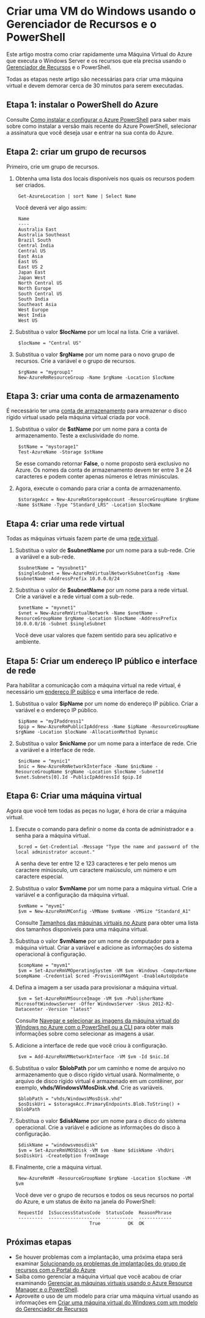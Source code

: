 <properties
	pageTitle="Criar uma VM do Azure usando o PowerShell | Microsoft Azure"
	description="Use o Azure Powershell e o Azure Resource Manager para criar facilmente uma nova VM executando o Windows Server."
	services="virtual-machines-windows"
	documentationCenter=""
	authors="davidmu1"
	manager="timlt"
	editor=""
	tags="azure-resource-manager"/>

<tags
	ms.service="virtual-machines-windows"
	ms.workload="na"
	ms.tgt_pltfrm="na"
	ms.devlang="na"
	ms.topic="get-started-article"
	ms.date="06/07/2016"
	ms.author="davidmu"/>

# Criar uma VM do Windows usando o Gerenciador de Recursos e o PowerShell

Este artigo mostra como criar rapidamente uma Máquina Virtual do Azure que executa o Windows Server e os recursos que ela precisa usando o [Gerenciador de Recursos](../resource-group-overview.md) e o PowerShell.

Todas as etapas neste artigo são necessárias para criar uma máquina virtual e devem demorar cerca de 30 minutos para serem executadas.

## Etapa 1: instalar o PowerShell do Azure

Consulte [Como instalar e configurar o Azure PowerShell](../powershell-install-configure.md) para saber mais sobre como instalar a versão mais recente do Azure PowerShell, selecionar a assinatura que você deseja usar e entrar na sua conta do Azure.
        
## Etapa 2: criar um grupo de recursos

Primeiro, crie um grupo de recursos.

1. Obtenha uma lista dos locais disponíveis nos quais os recursos podem ser criados.

	    Get-AzureLocation | sort Name | Select Name
        
    Você deverá ver algo assim:
    
        Name
        ----
        Australia East
        Australia Southeast
        Brazil South
        Central India
        Central US
        East Asia
        East US
        East US 2
        Japan East
        Japan West
        North Central US
        North Europe
        South Central US
        South India
        Southeast Asia
        West Europe
        West India
        West US

2. Substitua o valor **$locName** por um local na lista. Crie a variável.

        $locName = "Central US"
        
3. Substitua o valor **$rgName** por um nome para o novo grupo de recursos. Crie a variável e o grupo de recursos.

        $rgName = "mygroup1"
        New-AzureRmResourceGroup -Name $rgName -Location $locName
    
## Etapa 3: criar uma conta de armazenamento

É necessário ter uma [conta de armazenamento](../storage/storage-introduction.md) para armazenar o disco rígido virtual usado pela máquina virtual criada por você.

1. Substitua o valor de **$stName** por um nome para a conta de armazenamento. Teste a exclusividade do nome.

        $stName = "mystorage1"
        Test-AzureName -Storage $stName

    Se esse comando retornar **False**, o nome proposto será exclusivo no Azure. Os nomes da conta de armazenamento devem ter entre 3 e 24 caracteres e podem conter apenas números e letras minúsculas.
    
2. Agora, execute o comando para criar a conta de armazenamento.
    
        $storageAcc = New-AzureRmStorageAccount -ResourceGroupName $rgName -Name $stName -Type "Standard_LRS" -Location $locName
        
## Etapa 4: criar uma rede virtual

Todas as máquinas virtuais fazem parte de uma [rede virtual](../virtual-network/virtual-networks-overview.md).

1. Substitua o valor de **$subnetName** por um nome para a sub-rede. Crie a variável e a sub-rede.
    	
        $subnetName = "mysubnet1"
        $singleSubnet = New-AzureRmVirtualNetworkSubnetConfig -Name $subnetName -AddressPrefix 10.0.0.0/24
        
2. Substitua o valor de **$subnetName** por um nome para a rede virtual. Crie a variável e a rede virtual com a sub-rede.

        $vnetName = "myvnet1"
        $vnet = New-AzureRmVirtualNetwork -Name $vnetName -ResourceGroupName $rgName -Location $locName -AddressPrefix 10.0.0.0/16 -Subnet $singleSubnet
        
    Você deve usar valores que fazem sentido para seu aplicativo e ambiente.
        
## Etapa 5: Criar um endereço IP público e interface de rede

Para habilitar a comunicação com a máquina virtual na rede virtual, é necessário um [endereço IP público](../virtual-network/virtual-network-ip-addresses-overview-arm.md) e uma interface de rede.

1. Substitua o valor **$ipName** por um nome do endereço IP público. Criar a variável e o endereço IP público.

        $ipName = "myIPaddress1"
        $pip = New-AzureRmPublicIpAddress -Name $ipName -ResourceGroupName $rgName -Location $locName -AllocationMethod Dynamic
        
2. Substitua o valor **$nicName** por um nome para a interface de rede. Crie a variável e a interface de rede.

        $nicName = "mynic1"
        $nic = New-AzureRmNetworkInterface -Name $nicName -ResourceGroupName $rgName -Location $locName -SubnetId $vnet.Subnets[0].Id -PublicIpAddressId $pip.Id
        
## Etapa 6: Criar uma máquina virtual

Agora que você tem todas as peças no lugar, é hora de criar a máquina virtual.

1. Execute o comando para definir o nome da conta de administrador e a senha para a máquina virtual.

        $cred = Get-Credential -Message "Type the name and password of the local administrator account."
        
    A senha deve ter entre 12 e 123 caracteres e ter pelo menos um caractere minúsculo, um caractere maiúsculo, um número e um caractere especial.
        
2. Substitua o valor **$vmName** por um nome para a máquina virtual. Crie a variável e a configuração da máquina virtual.

        $vmName = "myvm1"
        $vm = New-AzureRmVMConfig -VMName $vmName -VMSize "Standard_A1"
        
    Consulte [Tamanhos das máquinas virtuais no Azure](virtual-machines-windows-sizes.md) para obter uma lista dos tamanhos disponíveis para uma máquina virtual.
    
3. Substitua o valor **$vmName** por um nome de computador para a máquina virtual. Criar a variável e adicione as informações do sistema operacional à configuração.

        $compName = "myvm1"
        $vm = Set-AzureRmVMOperatingSystem -VM $vm -Windows -ComputerName $compName -Credential $cred -ProvisionVMAgent -EnableAutoUpdate
        
4. Defina a imagem a ser usada para provisionar a máquina virtual.

        $vm = Set-AzureRmVMSourceImage -VM $vm -PublisherName MicrosoftWindowsServer -Offer WindowsServer -Skus 2012-R2-Datacenter -Version "latest"
        
    Consulte [Navegar e selecionar as imagens da máquina virtual do Windows no Azure com o PowerShell ou a CLI](virtual-machines-windows-cli-ps-findimage.md) para obter mais informações sobre como selecionar as imagens a usar.
        
5. Adicione a interface de rede que você criou à configuração.

        $vm = Add-AzureRmVMNetworkInterface -VM $vm -Id $nic.Id
        
6. Substitua o valor **$blobPath** por um caminho e nome de arquivo no armazenamento que o disco rígido virtual usará. Normalmente, o arquivo de disco rígido virtual é armazenado em um contêiner, por exemplo, **vhds/WindowsVMosDisk.vhd**. Crie as variáveis.

        $blobPath = "vhds/WindowsVMosDisk.vhd"
        $osDiskUri = $storageAcc.PrimaryEndpoints.Blob.ToString() + $blobPath
        
7. Substitua o valor **$diskName** por um nome para o disco do sistema operacional. Crie a variável e adicione as informações do disco à configuração.

        $diskName = "windowsvmosdisk"
        $vm = Set-AzureRmVMOSDisk -VM $vm -Name $diskName -VhdUri $osDiskUri -CreateOption fromImage
        
8. Finalmente, crie a máquina virtual.

        New-AzureRmVM -ResourceGroupName $rgName -Location $locName -VM $vm

    Você deve ver o grupo de recursos e todos os seus recursos no portal do Azure, e um status de êxito na janela do PowerShell:

        RequestId  IsSuccessStatusCode  StatusCode  ReasonPhrase
        ---------  -------------------  ----------  ------------
                                  True          OK  OK
                                  
## Próximas etapas

- Se houver problemas com a implantação, uma próxima etapa será examinar [Solucionando os problemas de implantações do grupo de recursos com o Portal do Azure](../resource-manager-troubleshoot-deployments-portal.md)
- Saiba como gerenciar a máquina virtual que você acabou de criar examinando [Gerenciar as máquinas virtuais usando o Azure Resource Manager e o PowerShell](virtual-machines-windows-ps-manage.md).
- Aproveite o uso de um modelo para criar uma máquina virtual usando as informações em [Criar uma máquina virtual do Windows com um modelo do Gerenciador de Recursos](virtual-machines-windows-ps-template.md)

<!---HONumber=AcomDC_0608_2016-->